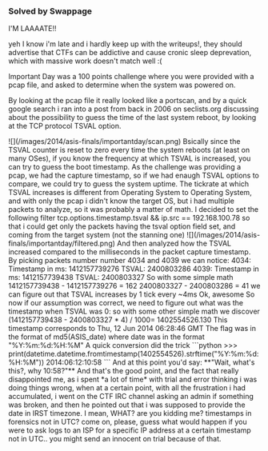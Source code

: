 ### Solved by Swappage

I'M LAAAATE!!

yeh I know i'm late and i hardly keep up with the writeups!, they should advertise that CTFs can be addictive and cause cronic sleep deprevation, which with massive work doesn't match well :(

Important Day was a 100 points challenge where you were provided with a pcap file, and asked to determine when the system was powered on.

By looking at the pcap file it really looked like a portscan, and by a quick google search i ran into a post from back in 2006 on seclists.org discussing about the possibility to guess the time of the last system reboot, by looking at the TCP protocol TSVAL option.
<!--more--!>

![](/images/2014/asis-finals/importantday/scan.png)

Bsically since the TSVAL counter is reset to zero every time the system reboots (at least on many OSes), if you know the frequency at which TSVAL is increased, you can try to guess the boot timestamp.

As the challenge was providing a pcap, we had the capture timestamp, so if we had enaugh TSVAL options to compare, we could try to guess the system uptime.

The tickrate at which TSVAL increases is different from Operating System to Operating System, and with only the pcap i didn't know the  target OS, but i had multiple packets to analyze, so it was probably a matter of math.

I decided to set the following filter

	tcp.options.timestamp.tsval && ip.src == 192.168.100.78

so that i could get only the packets having the tsval option field set, and coming from the target system (not the stanning one)

![](/images/2014/asis-finals/importantday/filtered.png)

And then analyzed how the TSVAL increased compared to the milliseconds in the packet capture timestamp.

By picking packets number number 4034 and 4039 we can notice:

	4034: Timestamp in ms: 1412157739276	TSVAL: 2400803286
	4039: Timestamp in ms: 1412157739438	TSVAL: 2400803327

So with some simple math

	1412157739438 - 1412157739276 = 162
	2400803327 - 2400803286 = 41

we can figure out that TSVAL increases by 1 tick every ~4ms

Ok, awesome
So now if our assumption was correct, we need to figure out what was the timestamp when TSVAL was 0:

so with some other simple math we discover

	(1412157739438 - 2400803327 * 4) / 1000= 1402554526.130

This timestamp corresponds to Thu, 12 Jun 2014 06:28:46 GMT

The flag was in the format of md5(ASIS_date) where date was in the format "%Y:%m:%d:%H:%M"

A quick conversion did the trick

```python
	>>> print(datetime.datetime.fromtimestamp(1402554526).strftime("%Y:%m:%d:%H:%M"))
	2014:06:12:10:58
```

And at this point you'd say: **"Wait, what's this?, why 10:58?"**

And that's the good point, and the fact that really disappointed me, as i spent *a lot of time* with trial and error thinking i was doing things wrong, when at  a certain point, with all the frustration i had accumulated, i went on the CTF IRC channel asking an admin if something was broken, and then he pointed out that i was supposed to provide the date in IRST timezone.

I mean, WHAT? are you kidding me? timestamps in forensics not in UTC? come on, please, guess what would happen if you were to ask logs to an ISP for a specific IP address at a certain timestamp not in UTC.. you might send an innocent on trial because of that.

